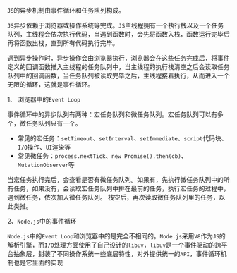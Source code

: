 `JS`的异步机制由事件循环和任务队列构成。

`JS`异步依赖于浏览器或操作系统等完成。`JS`主线程拥有一个执行栈以及一个任务队列，主线程会依次执行代码，当遇到函数时，会先将函数入栈，函数运行完毕后再将函数出栈，直到所有代码执行完毕。

遇到异步操作时，异步操作会由浏览器执行，浏览器会在这些任务完成后，将事件定义的回调函数推入主线程的任务队列中，当主线程的执行栈清空之后会读取任务队列中的回调函数，当任务队列被读取完毕之后，主线程接着执行，从而进入一个无限的循环，这就是事件循环。

1、 浏览器中的`Event Loop`

事件循环中的异步队列有两种：宏任务队列和微任务队列。宏任务队列可以有多个，微任务队列只有一个。

- 常见的宏任务：`setTimeout`、`setInterval`、`setImmediate`、`script`代码块、`I/O`操作、`UI`渲染等
- 常见微任务：`process.nextTick`、`new Promise().then(cb)`、`MutationObserver`等

当宏任务执行完后，会查看是否有微任务队列。如果有，先执行微任务队列中的所有任务，如果没有，会读取宏任务队列中排在最前的任务，执行宏任务的过程中，遇到微任务，依次加入微任务队列。
栈空后，再次读取微任务队列里的任务，以此类推。

2、`Node.js`中的事件循环

`Node.js`中的`Event Loop`和浏览器中的是完全不相同的。`Node.js`采用`V8`作为`JS`的解析引擎，而`I/O`处理方面使用了自己设计的`libuv`，`libuv`是一个事件驱动的跨平台抽象层，封装了不同操作系统一些底层特性，对外提供统一的`API`，事件循环机制也是它里面的实现



